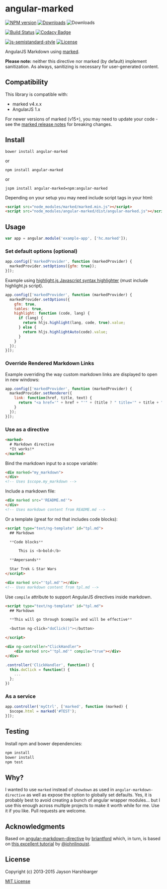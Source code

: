 # angular-marked

[![NPM version][npm-badge]][npm]
[![Downloads][download-badge]][npm]
![Downloads][bower-badge]

[![Build Status][travis-image]][travis-url]
[![Codacy Badge][codacy-badge]][Codacy]

[![js-semistandard-style][standard-badge]][semistandard]
[![License][license-badge]][MIT License]

AngularJS Markdown using [marked](https://github.com/chjj/marked).

**Please note:** neither this directive nor marked (by default) implement sanitization. As always, sanitizing is necessary for user-generated content.

## Compatibility

This library is compatible with:
- marked v4.x.x
- AngularJS 1.x

For newer versions of marked (v15+), you may need to update your code - see the [marked release notes](https://github.com/markedjs/marked/releases) for breaking changes.

## Install

`bower install angular-marked`

or

`npm install angular-marked`

or

`jspm install angular-marked=npm:angular-marked`

Depending on your setup you may need include script tags in your html:

```html
<script src="node_modules/marked/marked.min.js"></script>
<script src="node_modules/angular-marked/dist/angular-marked.js"></script>
```

## Usage

```js
var app = angular.module('example-app', ['hc.marked']);
```

### Set default options (optional)

```js
app.config(['markedProvider', function (markedProvider) {
  markedProvider.setOptions({gfm: true});
}]);
```

Example using [highlight.js Javascript syntax highlighter](http://highlightjs.org/) (must include highlight.js script).

```js
app.config(['markedProvider', function (markedProvider) {
  markedProvider.setOptions({
    gfm: true,
    tables: true,
    highlight: function (code, lang) {
      if (lang) {
        return hljs.highlight(lang, code, true).value;
      } else {
        return hljs.highlightAuto(code).value;
      }
    }
  });
}]);

```

### Override Rendered Markdown Links

Example overriding the way custom markdown links are displayed to open in new windows:

```js
app.config(['markedProvider', function (markedProvider) {
  markedProvider.setRenderer({
    link: function(href, title, text) {
      return "<a href='" + href + "'" + (title ? " title='" + title + "'" : '') + " target='_blank'>" + text + "</a>";
    }
  });
}]);
```

### Use as a directive

```html
<marked>
  # Markdown directive
  *It works!*  
</marked>
```

Bind the markdown input to a scope variable:

```html
<div marked="my_markdown">
</div>
<!-- Uses $scope.my_markdown -->
```

Include a markdown file:

```html
<div marked src="'README.md'">
</div>
<!-- Uses markdown content from README.md -->
```

Or a template (great for md that includes code blocks):

```html
<script type="text/ng-template" id="tpl.md">
  ## Markdown

  **Code blocks**

      This is <b>bold</b>

  **Ampersands**

  Star Trek & Star Wars
</script>

<div marked src="'tpl.md'"></div>
<!-- Uses markdown content from tpl.md -->
```

Use ```compile``` attribute to support AngularJS directives inside markdown.

```html
<script type="text/ng-template" id="tpl.md">
  ## Markdown

  **This will go through $compile and will be effective**

  <button ng-click="doClick()"></button>

</script>

<div ng-controller="ClickHandler">
    <div marked src="'tpl.md'" compile="true"></div>
</div>
```

```javascript
.controller('ClickHandler', function() {
  this.doClick = function() {
    ...
  };
})
```

### As a service

```js
app.controller('myCtrl', ['marked', function (marked) {
  $scope.html = marked('#TEST');
}]);
```

## Testing

Install npm and bower dependencies:

```sh
npm install
bower install
npm test
```

## Why?

I wanted to use `marked` instead of `showdown` as used in `angular-markdown-directive` as well as expose the option to globally set defaults.  Yes, it is probably best to avoid creating a bunch of angular wrapper modules... but I use this enough across multiple projects to make it worth while for me.  Use it if you like.  Pull requests are welcome.

## Acknowledgments
Based on [angular-markdown-directive](https://github.com/btford/angular-markdown-directive) by [briantford](http://briantford.com/) which, in turn, is based on [this excellent tutorial](http://blog.angularjs.org/2012/05/custom-components-part-1.html) by [@johnlinquist](https://twitter.com/johnlindquist).

## License
Copyright (c) 2013-2015 Jayson Harshbarger

[MIT License]

[npm]: https://npmjs.org/package/angular-marked
[bower]: https://npmjs.org/package/angular-marked
[semistandard]: https://github.com/Flet/semistandard
[Codacy]: https://www.codacy.com/app/hypercubed/angular-marked
[MIT License]: http://en.wikipedia.org/wiki/MIT_License
[travis-url]: https://travis-ci.org/Hypercubed/angular-marked

[travis-image]: https://img.shields.io/travis/Hypercubed/angular-marked.svg
[npm-badge]: https://img.shields.io/npm/v/angular-marked.svg
[bower-badge]: https://img.shields.io/bower/v/angular-marked.svg
[standard-badge]: https://img.shields.io/badge/code%20style-semistandard-brightgreen.svg
[download-badge]: http://img.shields.io/npm/dm/angular-marked.svg
[codacy-badge]: https://api.codacy.com/project/badge/grade/eef9605446ce4555bebb1c55f7b93e2b
[license-badge]: https://img.shields.io/badge/license-MIT-blue.svg
